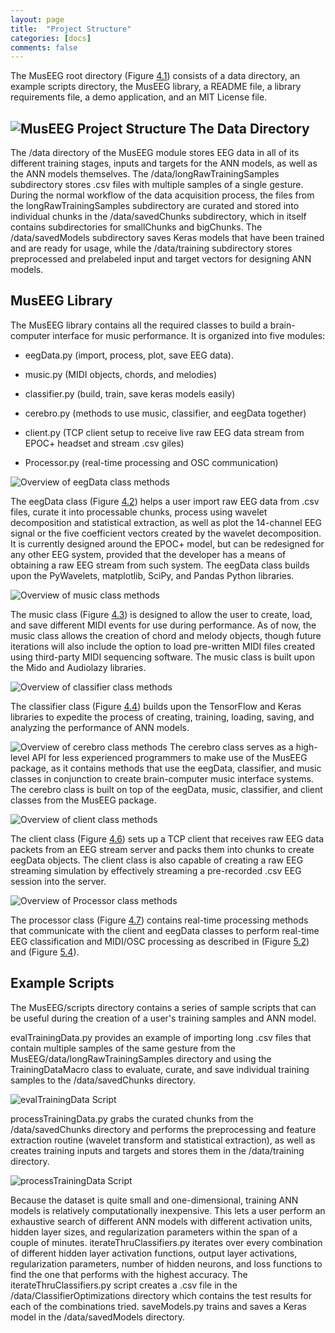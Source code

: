 ```yaml
---
layout: page
title:  "Project Structure"
categories: [docs]
comments: false
---
```


The MusEEG root directory
(Figure [4.1](#fig:projectStructure)) consists of a data directory, an
example scripts directory, the MusEEG library, a README file, a library
requirements file, a demo application, and an MIT License file.

![MusEEG Project Structure](projectStructure.png)
The Data Directory
------------------

The /data directory of the MusEEG module stores EEG data in all of its
different training stages, inputs and targets for the ANN models, as
well as the ANN models themselves. The /data/longRawTrainingSamples
subdirectory stores .csv files with multiple samples of a single
gesture. During the normal workflow of the data acquisition process, the
files from the longRawTrainingSamples subdirectory are curated and
stored into individual chunks in the /data/savedChunks subdirectory,
which in itself contains subdirectories for smallChunks and bigChunks.
The /data/savedModels subdirectory saves Keras models that have been
trained and are ready for usage, while the /data/training subdirectory
stores preprocessed and prelabeled input and target vectors for
designing ANN models.

MusEEG Library
--------------

The MusEEG library contains all the required classes to build a
brain-computer interface for music performance. It is organized into
five modules:

-   eegData.py (import, process, plot, save EEG data).

-   music.py (MIDI objects, chords, and melodies)

-   classifier.py (build, train, save keras models easily)

-   cerebro.py (methods to use music, classifier, and eegData together)

-   client.py (TCP client setup to receive live raw EEG data stream from
    EPOC+ headset and stream .csv giles)

-   Processor.py (real-time processing and OSC communication)

![Overview of eegData class methods](eegDataClass.png)

The eegData class (Figure [4.2](#fig:eegDataClass)) helps a user import raw EEG data from
.csv files, curate it into processable chunks, process using wavelet
decomposition and statistical extraction, as well as plot the 14-channel
EEG signal or the five coefficient vectors created by the wavelet
decomposition. It is currently designed around the EPOC+ model, but can
be redesigned for any other EEG system, provided that the developer has
a means of obtaining a raw EEG stream from such system. The eegData
class builds upon the PyWavelets, matplotlib, SciPy, and Pandas Python
libraries.

![Overview of music class methods](musicClass.png)

The music class (Figure [4.3](#fig:musicClass)) is designed to allow the user to create,
load, and save different MIDI events for use during performance. As of
now, the music class allows the creation of chord and melody objects,
though future iterations will also include the option to load
pre-written MIDI files created using third-party MIDI sequencing
software. The music class is built upon the Mido and Audiolazy
libraries.

![Overview of classifier class
methods](classifierClass.png)

The classifier class
(Figure [4.4](#fig:classifierClass)) builds upon the TensorFlow and Keras
libraries to expedite the process of creating, training, loading,
saving, and analyzing the performance of ANN models.

![Overview of cerebro class methods](cerebroClass.png)
The cerebro class serves as a high-level API for less experienced
programmers to make use of the MusEEG package, as it contains methods
that use the eegData, classifier, and music classes in conjunction to
create brain-computer music interface systems. The cerebro class is
built on top of the eegData, music, classifier, and client classes from
the MusEEG package.

![Overview of client class methods](clientClass.png)

The client class (Figure [4.6](#fig:clientClass)) sets up a TCP client that receives raw EEG
data packets from an EEG stream server and packs them into chunks to
create eegData objects. The client class is also capable of creating a
raw EEG streaming simulation by effectively streaming a pre-recorded
.csv EEG session into the server.

![Overview of Processor class
methods](processorClass.png)

The processor class
(Figure [4.7](#fig:processorClass)) contains real-time processing methods
that communicate with the client and eegData classes to perform
real-time EEG classification and MIDI/OSC processing as described in
(Figure [5.2](#fig:realTimeFlowChart)) and
(Figure [5.4](#fig:processorwithwakeup)).

Example Scripts
---------------

The MusEEG/scripts directory contains a series of sample scripts that
can be useful during the creation of a user's training samples and ANN
model.

evalTrainingData.py provides an example of importing long .csv files
that contain multiple samples of the same gesture from the
MusEEG/data/longRawTrainingSamples directory and using the
TrainingDataMacro class to evaluate, curate, and save individual
training samples to the /data/savedChunks directory.

![evalTrainingData Script](evalTrainingData.png)

processTrainingData.py grabs the curated chunks from the
/data/savedChunks directory and performs the preprocessing and feature
extraction routine (wavelet transform and statistical extraction), as
well as creates training inputs and targets and stores them in the
/data/training directory.

![processTrainingData
Script](processTrainingData.png)

Because the dataset is quite small and one-dimensional, training ANN
models is relatively computationally inexpensive. This lets a user
perform an exhaustive search of different ANN models with different
activation units, hidden layer sizes, and regularization parameters
within the span of a couple of minutes. iterateThruClassifiers.py
iterates over every combination of different hidden layer activation
functions, output layer activations, regularization parameters, number
of hidden neurons, and loss functions to find the one that performs with
the highest accuracy. The iterateThruClassifiers.py script creates a
.csv file in the /data/ClassifierOptimizations directory which contains
the test results for each of the combinations tried. saveModels.py
trains and saves a Keras model in the /data/savedModels directory.
